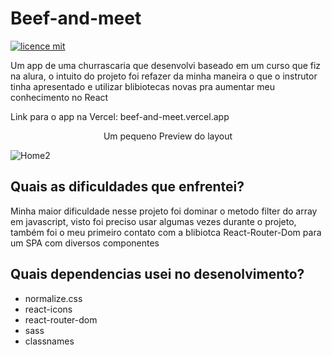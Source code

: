 # Beef-and-meet

[![licence mit](https://img.shields.io/badge/licence-MIT-blue.svg)](./LICENSE)

Um app de uma churrascaria que desenvolvi baseado em um curso que fiz na alura, o intuito do projeto foi refazer da minha maneira o que o instrutor tinha apresentado e utilizar blibiotecas novas pra aumentar meu conhecimento no React

Link para o app na Vercel: beef-and-meet.vercel.app

<p align="center">
Um pequeno Preview do layout
</p>

![Home2](https://user-images.githubusercontent.com/103132957/193378554-bfca8dc8-280a-4ca4-a689-38842266acfe.png)

## Quais as dificuldades que enfrentei?

Minha maior dificuldade nesse projeto foi dominar o metodo filter do array em javascript, visto foi preciso usar algumas vezes durante o projeto, também foi o meu primeiro contato com a blibiotca React-Router-Dom para um SPA com diversos componentes

## Quais dependencias usei no desenolvimento?

<ul>
  <li>normalize.css</li>
  <li>react-icons</li>
  <li>react-router-dom</li>
  <li>sass</li>
  <li>classnames</li>
</ul>

